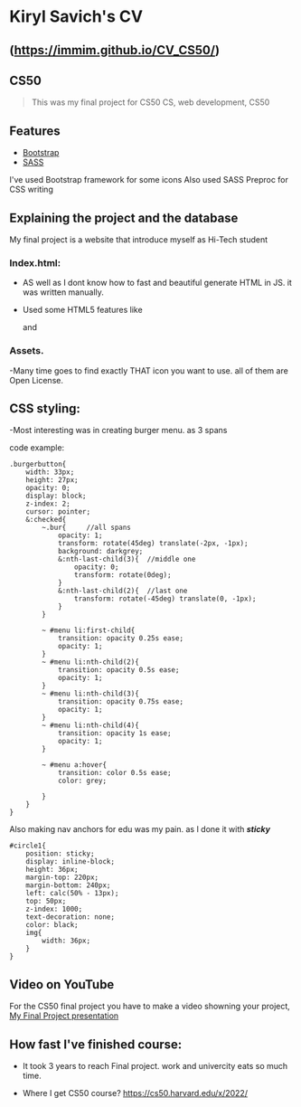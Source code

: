 # Kiryl Savich's CV

## (https://immim.github.io/CV_CS50/)



## CS50
>This was my final project for CS50
>CS, web development, CS50
## Features
- [Bootstrap](https://getbootstrap.com/)
- [SASS](https://sass-lang.com/)

I've used Bootstrap framework for some icons
Also used SASS Preproc for CSS writing


## Explaining the project and the database
My final project is a website that introduce myself as Hi-Tech student


### Index.html:
- AS well as I dont know how to fast and beautiful generate HTML in JS. it was written manually.

- Used some HTML5 features like <nav> and <footer>

### Assets.

-Many time goes to find exactly THAT icon you want to use. all of them are Open License.

## CSS styling:

-Most interesting was in creating burger menu. as 3 spans

code example:

    .burgerbutton{
        width: 33px;
        height: 27px;
        opacity: 0;
        display: block;
        z-index: 2;
        cursor: pointer;
        &:checked{
            ~.bur{     //all spans
                opacity: 1;
                transform: rotate(45deg) translate(-2px, -1px);
                background: darkgrey;
                &:nth-last-child(3){  //middle one
                    opacity: 0;
                    transform: rotate(0deg);
                }
                &:nth-last-child(2){  //last one
                    transform: rotate(-45deg) translate(0, -1px);
                }
            }

            ~ #menu li:first-child{
                transition: opacity 0.25s ease;
                opacity: 1;
            }
            ~ #menu li:nth-child(2){
                transition: opacity 0.5s ease;
                opacity: 1;
            }
            ~ #menu li:nth-child(3){
                transition: opacity 0.75s ease;
                opacity: 1;
            }
            ~ #menu li:nth-child(4){
                transition: opacity 1s ease;
                opacity: 1;
            }

            ~ #menu a:hover{
                transition: color 0.5s ease;
                color: grey;

            }
        }
    }


Also making nav anchors for edu was my pain. as I done it with ***sticky***

    #circle1{
        position: sticky;
        display: inline-block;
        height: 36px;
        margin-top: 220px;
        margin-bottom: 240px;
        left: calc(50% - 13px);
        top: 50px;
        z-index: 1000;
        text-decoration: none;
        color: black;
        img{
            width: 36px;
        }
    }


## Video on YouTube
For the CS50 final project you have to make a video showning your project,
[My Final Project presentation](https://youtu.be/PxkKqh-pt9M)

## How fast I've finished course:

- It took 3 years to reach Final project. work and univercity eats so much time.

- Where I get CS50 course?
https://cs50.harvard.edu/x/2022/
